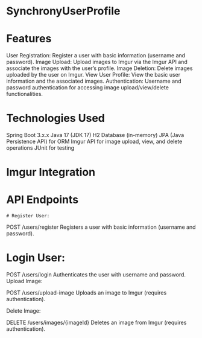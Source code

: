 # SynchronyUserProfile

# Features
  User Registration: Register a user with basic information (username and password).
  Image Upload: Upload images to Imgur via the Imgur API and associate the images with the user’s profile.
  Image Deletion: Delete images uploaded by the user on Imgur.
  View User Profile: View the basic user information and the associated images.
  Authentication: Username and password authentication for accessing image upload/view/delete functionalities.


# Technologies Used
  Spring Boot 3.x.x
  Java 17 (JDK 17)
  H2 Database (in-memory)
  JPA (Java Persistence API) for ORM
  Imgur API for image upload, view, and delete operations
  JUnit for testing

# Imgur Integration
  # API Endpoints
    # Register User:

   POST /users/register
   Registers a user with basic information (username and password).
	 
   # Login User:

   POST /users/login
   Authenticates the user with username and password.
   Upload Image:

  POST /users/upload-image
  Uploads an image to Imgur (requires authentication).

  Delete Image:

  DELETE /users/images/{imageId}
  Deletes an image from Imgur (requires authentication).

